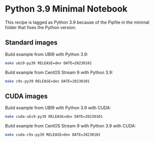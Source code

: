 # Python 3.9 Minimal Notebook

This recipe is tagged as Python 3.9 because of the Pipfile in the minimal folder that fixes the Python version.

## Standard images

Build example from UBI9 with Python 3.9:

```bash
make ubi9-py39 RELEASE=dev DATE=20230101
```

Build example from CentOS Stream 9 with Python 3.9:

```bash
make c9s-py39 RELEASE=dev DATE=20230101
```

## CUDA images

Build example from UBI9 with Python 3.9 with CUDA:

```bash
make cuda-ubi9-py39 RELEASE=dev DATE=20230101
```

Build example from CentOS Stream 9 with Python 3.9 with CUDA:

```bash
make cuda-c9s-py39 RELEASE=dev DATE=20230101
```
